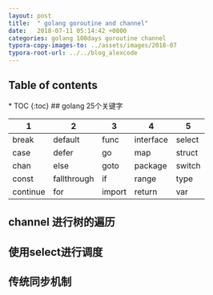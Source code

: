 ```yaml
---
layout: post
title:  " golang goroutine and channel"
date:   2018-07-11 05:14:42 +0800
categories: golang 100days goroutine channel
typora-copy-images-to: ../assets/images/2018-07
typora-root-url: ../../blog_alexcode
---
```

<h2>Table of contents</h2>
* TOC
{:toc}
## golang 25个关键字 

| 1        | 2           | 3      | 4         | 5      |
| -------- | ----------- | ------ | --------- | ------ |
| break    | default     | func   | interface | select |
| case     | defer       | go     | map       | struct |
| chan     | else        | goto   | package   | switch |
| const    | fallthrough | if     | range     | type   |
| continue | for         | import | return    | var    |

 



## channel 进行树的遍历





## 使用select进行调度





## 传统同步机制



